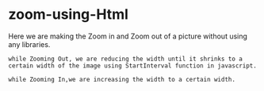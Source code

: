 # zoom-using-Html

Here we are making the Zoom in and Zoom out of a picture without using any libraries.

    while Zooming Out, we are reducing the width until it shrinks to a certain width of the image using StartInterval function in javascript.

    while Zooming In,we are increasing the width to a certain width.

